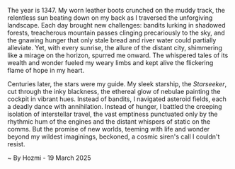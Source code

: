 
The year is 1347.  My worn leather boots crunched on the muddy track, the relentless sun beating down on my back as I traversed the unforgiving landscape.  Each day brought new challenges: bandits lurking in shadowed forests, treacherous mountain passes clinging precariously to the sky, and the gnawing hunger that only stale bread and river water could partially alleviate.  Yet, with every sunrise, the allure of the distant city, shimmering like a mirage on the horizon, spurred me onward. The whispered tales of its wealth and wonder fueled my weary limbs and kept alive the flickering flame of hope in my heart.


Centuries later, the stars were my guide. My sleek starship, the *Starseeker*, cut through the inky blackness, the ethereal glow of nebulae painting the cockpit in vibrant hues.  Instead of bandits, I navigated asteroid fields, each a deadly dance with annihilation.  Instead of hunger, I battled the creeping isolation of interstellar travel, the vast emptiness punctuated only by the rhythmic hum of the engines and the distant whispers of static on the comms.  But the promise of new worlds, teeming with life and wonder beyond my wildest imaginings, beckoned, a cosmic siren's call I couldn't resist.

~ By Hozmi - 19 March 2025
